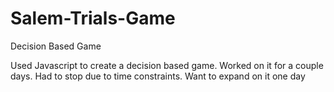 # Salem-Trials-Game
Decision Based Game

Used Javascript to create a decision based game. 
Worked on it for a couple days. Had to stop due to time constraints.
Want to expand on it one day
